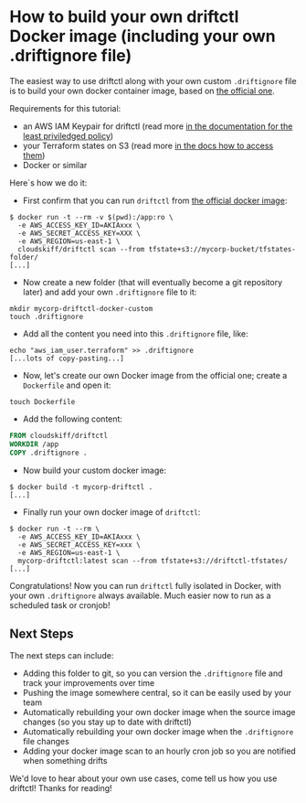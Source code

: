 # How to build your own driftctl Docker image (including your own .driftignore file)

The easiest way to use driftctl along with your own custom `.driftignore` file is to build your own docker container image, based on [the official one](https://hub.docker.com/repository/docker/cloudskiff/driftctl).

Requirements for this tutorial:

- an AWS IAM Keypair for driftctl (read more [in the documentation for the least priviledged policy](https://docs.driftctl.com/aws/policy))
- your Terraform states on S3 (read more [in the docs how to access them](https://docs.driftctl.com/0.7.1/usage/cmd/scan-usage#--from))
- Docker or similar

Here´s how we do it:

- First confirm that you can run `driftctl` from [the official docker image](https://hub.docker.com/repository/docker/cloudskiff/driftctl):

```shell
$ docker run -t --rm -v $(pwd):/app:ro \
  -e AWS_ACCESS_KEY_ID=AKIAxxx \
  -e AWS_SECRET_ACCESS_KEY=XXX \
  -e AWS_REGION=us-east-1 \
  cloudskiff/driftctl scan --from tfstate+s3://mycorp-bucket/tfstates-folder/ 
[...]
```

- Now  create a new folder (that will eventually become a git repository later) and add your own `.driftignore` file to it:

```shell
mkdir mycorp-driftctl-docker-custom 
touch .driftignore 
```

- Add all the content you need into this `.driftignore` file, like:

```shell
echo "aws_iam_user.terraform" >> .driftignore 
[...lots of copy-pasting...]
```

- Now, let's create our own Docker image from the official one; create a `Dockerfile` and open it:

```shell
touch Dockerfile 
```

- Add the following content:  

```Dockerfile
FROM cloudskiff/driftctl 
WORKDIR /app 
COPY .driftignore . 
```

- Now build your custom docker image:  

```shell
$ docker build -t mycorp-driftctl . 
[...] 
```

- Finally run your own docker image of `driftctl`:  

```shell
$ docker run -t --rm \
  -e AWS_ACCESS_KEY_ID=AKIAxxx \
  -e AWS_SECRET_ACCESS_KEY=xxx \
  -e AWS_REGION=us-east-1 \
  mycorp-driftctl:latest scan --from tfstate+s3://driftctl-tfstates/ 
[...]
```

Congratulations! Now you can run `driftctl` fully isolated in Docker, with your own `.driftignore` always available. Much easier now to run as a scheduled task or cronjob!  

## Next Steps

The next steps can include:  

- Adding this folder to git, so you can version the `.driftignore` file and track your improvements over time
- Pushing the image somewhere central, so it can be easily used by your team
- Automatically rebuilding your own docker image when the source image changes (so you stay up to date with driftctl)
- Automatically rebuilding your own docker image when the `.driftignore` file changes
- Adding your docker image scan to an hourly cron job so you are notified when something drifts

We'd love to hear about your own use cases, come tell us how you use driftctl! Thanks for reading!
